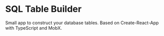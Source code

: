# SQL Table Builder
Small app to construct your database tables.
Based on Create-React-App with TypeScript and MobX.